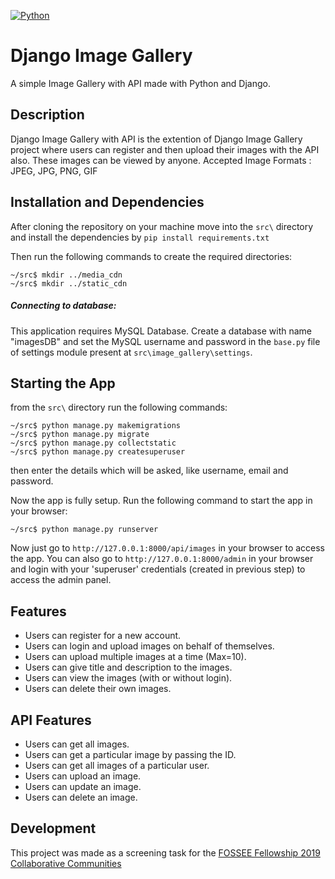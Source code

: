 [![Python](https://img.shields.io/badge/Python-3.6-brightgreen.svg)](http://www.python.org/download/)
# Django Image Gallery

A simple Image Gallery with API made with Python and Django.

## Description

Django Image Gallery with API is the extention of Django Image Gallery project where users can register and then upload their images with the API also. These images can be viewed by anyone.
Accepted Image Formats : JPEG, JPG, PNG, GIF

## Installation and Dependencies

After cloning the repository on your machine move into the ```src\``` directory and install the dependencies by ```pip install requirements.txt```

Then run the following commands to create the required directories:
```
~/src$ mkdir ../media_cdn
~/src$ mkdir ../static_cdn
```

##### Connecting to database:
This application requires MySQL Database.
Create a database with name "imagesDB" and set the MySQL username and password in the ```base.py``` file of settings module present at ```src\image_gallery\settings```.

## Starting the App
from the ```src\``` directory run the following commands:
```
~/src$ python manage.py makemigrations
~/src$ python manage.py migrate
~/src$ python manage.py collectstatic
~/src$ python manage.py createsuperuser
```
then enter the details which will be asked, like username, email and password.

Now the app is fully setup.
Run the following command to start the app in your browser:
```
~/src$ python manage.py runserver
```
Now just go to ```http://127.0.0.1:8000/api/images``` in your browser to access the app.
You can also go to ```http://127.0.0.1:8000/admin``` in your browser and login with your 'superuser' credentials (created in previous step) to access the admin panel.

## Features

- Users can register for a new account.
- Users can login and upload images on behalf of themselves.
- Users can upload multiple images at a time (Max=10).
- Users can give title and description to the images.
- Users can view the images (with or without login).
- Users can delete their own images.

## API Features

- Users can get all images.
- Users can get a particular image by passing the ID.
- Users can get all images of a particular user.
- Users can upload an image.
- Users can update an image.
- Users can delete an image.

## Development

This project was made as a screening task for the [FOSSEE Fellowship 2019 Collaborative Communities](https://fossee.in/)